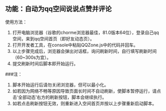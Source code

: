 ## 功能：自动为qq空间说说点赞并评论
使用方法：
1. 打开电脑浏览器（谷歌的chorme浏览器最佳，81.0版本64位），登录自己qq空间，来到qq空间首页（即好友动态页）。
2. 打开开发者工具，在console中粘贴QQZone.js中的代码并回车。
3. 以上步骤完成后，浏览器会弹出对话框，询问刷新时间，自行填写刷新时间（60~300s为宜）。
4. 提交刷新时间后脚本即开始运行。

###注：
1. 脚本开始运行后请勿关闭浏览器，但可以最小化。
2. 如若因为网络不畅等原因导致页面长时间不自动刷新，使脚本暂停运行，请点击‘全部动态’右方的刷新按钮，脚本会继续执行。
3. 如若点击刷新按钮无效，则重新进入空间首页并按以上步骤重新启动脚本。
